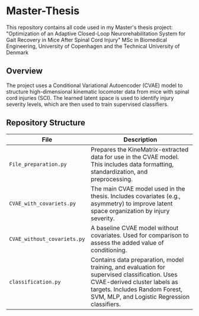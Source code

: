 # Master-Thesis

This repository contains all code used in my Master's thesis project:
"Optimization of an Adaptive Closed-Loop Neurorehabilitation System for Gait Recovery in Mice After Spinal Cord Injury"
MSc in Biomedical Engineering, University of Copenhagen and the Technical University of Denmark


## Overview
The project uses a Conditional Variational Autoencoder (CVAE) model to structure high-dimensional kinematic locomoter data from mice with spinal cord injuries (SCI). The learned latent space is used to identify injury severity levels, which are then used to train supervised classifiers.

## Repository Structure

| File | Description |
|------|-------------|
| `File_preparation.py` | Prepares the KineMatrix-extracted data for use in the CVAE model. This includes data formatting, standardization, and preprocessing. |
| `CVAE_with_covariets.py` | The main CVAE model used in the thesis. Includes covariates (e.g., asymmetry) to improve latent space organization by injury severity. |
| `CVAE_without_covariets.py` | A baseline CVAE model without covariates. Used for comparison to assess the added value of conditioning. |
| `classification.py` | Contains data preparation, model training, and evaluation for supervised classification. Uses CVAE-derived cluster labels as targets. Includes Random Forest, SVM, MLP, and Logistic Regression classifiers. |
